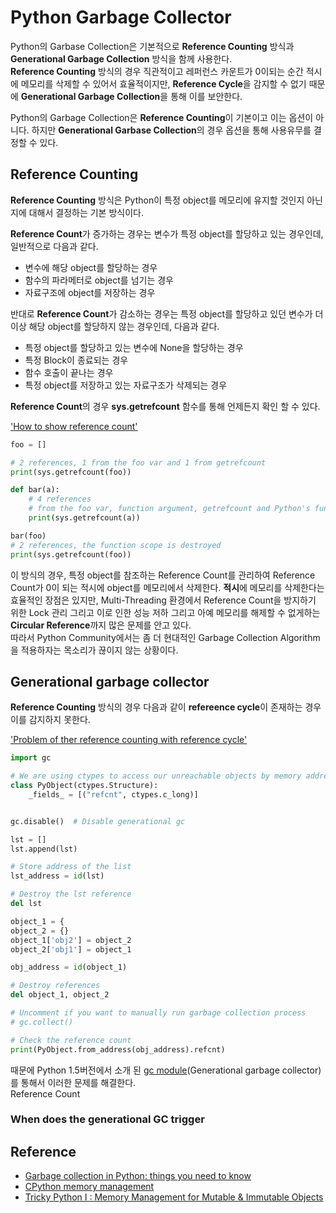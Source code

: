 # Python Garbage Collector

Python의 Garbase Collection은 기본적으로 **Reference Counting** 방식과 **Generational Garbage Collection** 방식을 함께 사용한다.  
**Reference Counting** 방식의 경우 직관적이고 레퍼런스 카운트가 0이되는 순간 적시에 메모리를 삭제할 수 있어서 효율적이지만, **Reference Cycle**을 감지할 수 없기 때문에 **Generational Garbage Collection**을 통해 이를 보안한다.  

Python의 Garbage Collection은 **Reference Counting**이 기본이고 이는 옵션이 아니다. 하지만 **Generational Garbase Collection**의 경우 옵션을 통해 사용유무를 결정할 수 있다. 

## Reference Counting

**Reference Counting** 방식은 Python이 특정 object를 메모리에 유지할 것인지 아닌지에 대해서 결정하는 기본 방식이다.  

**Reference Count**가 증가하는 경우는 변수가 특정 object를 할당하고 있는 경우인데, 일반적으로 다음과 같다. 

* 변수에 해당 object를 할당하는 경우
* 함수의 파라메터로 object를 넘기는 경우 
* 자료구조에 object를 저장하는 경우 

반대로 **Reference Count**가 감소하는 경우는 특정 object를 할당하고 있던 변수가 더 이상 해당 object를 할당하지 않는 경우인데, 다음과 같다.  

* 특정 object를 할당하고 있는 변수에 None을 할당하는 경우 
* 특정 Block이 종료되는 경우 
* 함수 호출이 끝나는 경우 
* 특정 object를 저장하고 있는 자료구조가 삭제되는 경우 

**Reference Count**의 경우 **sys.getrefcount** 함수를 통해 언제든지 확인 할 수 있다. 

['How to show reference count'](./src/how_to_show_reference_count.py)
```python
foo = []

# 2 references, 1 from the foo var and 1 from getrefcount
print(sys.getrefcount(foo))

def bar(a):
    # 4 references
    # from the foo var, function argument, getrefcount and Python's function stack
    print(sys.getrefcount(a))

bar(foo)
# 2 references, the function scope is destroyed
print(sys.getrefcount(foo))
```

이 방식의 경우, 특정 object를 참조하는 Reference Count를 관리하여 Reference Count가 0이 되는 적시에 object를 메모리에서 삭제한다. 
**적시**에 메모리를 삭제한다는 효율적인 장점은 있지만, Multi-Threading 환경에서 Reference Count을 방지하기 위한 Lock 관리 그리고 이로 인한 성능 저하 그리고 아예 메모리를 해제할 수 없게하는 **Circular Reference**까지 많은 문제를 안고 있다.  
따라서 Python Community에서는 좀 더 현대적인 Garbage Collection Algorithm을 적용하자는 목소리가 끊이지 않는 상황이다.  

## Generational garbage collector

**Reference Counting** 방식의 경우 다음과 같이 **refereence cycle**이 존재하는 경우 이를 감지하지 못한다.  

['Problem of ther reference counting with reference cycle'](./src/problem_reference_counting_with_refer_cycle.py)

```python
import gc

# We are using ctypes to access our unreachable objects by memory address.
class PyObject(ctypes.Structure):
    _fields_ = [("refcnt", ctypes.c_long)]


gc.disable()  # Disable generational gc

lst = []
lst.append(lst)

# Store address of the list
lst_address = id(lst)

# Destroy the lst reference
del lst

object_1 = {
object_2 = {}
object_1['obj2'] = object_2
object_2['obj1'] = object_1

obj_address = id(object_1)

# Destroy references
del object_1, object_2

# Uncomment if you want to manually run garbage collection process 
# gc.collect()

# Check the reference count
print(PyObject.from_address(obj_address).refcnt)
```

때문에 Python 1.5버전에서 소개 된 [gc module](https://docs.python.org/3.6/library/gc.html)(Generational garbage collector)를 통해서 이러한 문제를 해결한다.   
Reference Count 



### When does the generational GC trigger





## Reference

* [Garbage collection in Python: things you need to know](https://rushter.com/blog/python-garbage-collector/)
* [CPython memory management](https://medium.com/python-pandemonium/cpython-memory-management-479e6cd86c9)
* [Tricky Python I : Memory Management for Mutable & Immutable Objects](https://medium.com/@tyastropheus/tricky-python-i-memory-management-for-mutable-immutable-objects-21507d1e5b95)